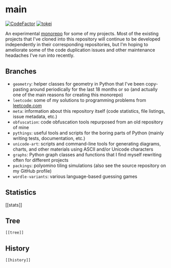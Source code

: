 # main

[![CodeFactor](https://www.codefactor.io/repository/github/generic-github-user/main/badge)](https://www.codefactor.io/repository/github/generic-github-user/main)
[![tokei](https://img.shields.io/tokei/lines/github/generic-github-user/main)](https://github.com/generic-github-user/main)

An experimental [monorepo](https://en.wikipedia.org/wiki/Monorepo) for some of
my projects. Most of the existing projects that I've cloned into this
repository will continue to be developed independently in their corresponding
repositories, but I'm hoping to ameliorate some of the code duplication issues
and other maintenance headaches I've run into recently.

## Branches

- `geometry`: helper classes for geometry in Python that I've been copy-pasting
	around periodically for the last 18 months or so (and actually one of the
	main reasons for creating this monorepo)
- `leetcode`: some of my solutions to programming problems from
	[leetcode.com](https://leetcode.com/)
- `meta`: information about this repository itself (code statistics, file
	listings, issue metadata, etc.)
- `obfuscation`: code obfuscation tools repurposed from an old repository of
	mine
- `pythings`: useful tools and scripts for the boring parts of Python (mainly
	writing tests, documentation, etc.)
- `unicode-art`: scripts and command-line tools for generating diagrams,
	charts, and other materials using ASCII and/or Unicode characters
- `graphs`: Python graph classes and functions that I find myself rewriting
	often for different projects
- `packings`: polyomino tiling simulations (also see the source repository on
	my GitHub profile)
- `wordle-variants`: various language-based guessing games

## Statistics

[[stats]]

## Tree

```
[[tree]]
```

## History

```
[[history]]
```
